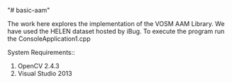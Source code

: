 "# basic-aam" 

The work here explores the implementation of the VOSM AAM Library. We have used the HELEN dataset hosted by iBug. 
To execute the program run the ConsoleApplication1.cpp 

System Requirements::
1) OpenCV 2.4.3
2) Visual Studio 2013
